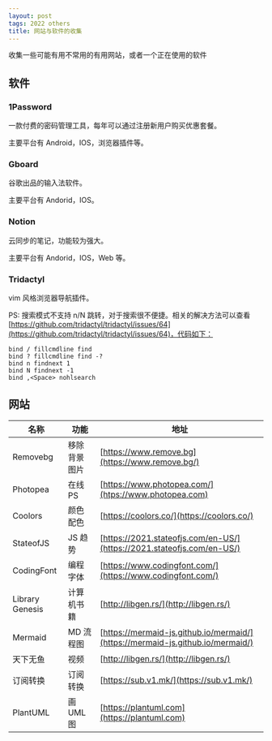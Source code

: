 ```yaml
---
layout: post
tags: 2022 others
title: 网站与软件的收集
---
```


收集一些可能有用不常用的有用网站，或者一个正在使用的软件

## 软件

### 1Password

一款付费的密码管理工具，每年可以通过注册新用户购买优惠套餐。

主要平台有 Android，IOS，浏览器插件等。

### Gboard

谷歌出品的输入法软件。

主要平台有 Andorid，IOS。

### Notion

云同步的笔记，功能较为强大。

主要平台有 Andorid，IOS，Web 等。

### Tridactyl

vim 风格浏览器导航插件。

PS: 搜索模式不支持 n/N 跳转，对于搜索很不便捷。相关的解决方法可以查看 [https://github.com/tridactyl/tridactyl/issues/64](https://github.com/tridactyl/tridactyl/issues/64)，代码如下：

```plain
bind / fillcmdline find
bind ? fillcmdline find -?
bind n findnext 1
bind N findnext -1
bind ,<Space> nohlsearch
```

## 网站

| 名称            | 功能         | 地址                                                                           |
| --------------- | ------------ | ------------------------------------------------------------------------------ |
| Removebg        | 移除背景图片 | [https://www.remove.bg](https://www.remove.bg/)                                |
| Photopea        | 在线 PS      | [https://www.photopea.com/](htps://www.photopea.com)                           |
| Coolors         | 颜色配色     | [https://coolors.co/](https://coolors.co/)                                     |
| StateofJS       | JS 趋势      | [https://2021.stateofjs.com/en-US/](https://2021.stateofjs.com/en-US/)         |
| CodingFont      | 编程字体     | [https://www.codingfont.com/](https://www.codingfont.com/)                     |
| Library Genesis | 计算机书籍   | [http://libgen.rs/](http://libgen.rs/)                                         |
| Mermaid         | MD 流程图    | [https://mermaid-js.github.io/mermaid/](https://mermaid-js.github.io/mermaid/) |
| 天下无鱼        | 视频         | [http://libgen.rs/](http://libgen.rs/)                                         |
| 订阅转换        | 订阅转换     | [https://sub.v1.mk/](https://sub.v1.mk/)                                       |
| PlantUML        | 画 UML 图    | [https://plantuml.com](https://plantuml.com)                                   |
